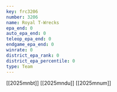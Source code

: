 ```yaml
---
key: frc3206
number: 3206
name: Royal T-Wrecks
epa_end: 0
auto_epa_end: 0
teleop_epa_end: 0
endgame_epa_end: 0
winrate: 0
district_epa_rank: 0
district_epa_percentile: 0
type: Team
---
```

[[2025mnbt]]
[[2025mndu]]
[[2025mnum]]
